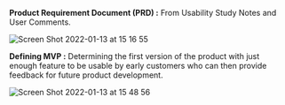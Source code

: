 
<b>Product Requirement Document (PRD) :</b> From Usability Study Notes and User Comments.


![Screen Shot 2022-01-13 at 15 16 55](https://user-images.githubusercontent.com/49109424/149411006-f344b230-a33d-4a7e-b52f-66125cf08a45.png)


<b> Defining MVP :</b> Determining the first version of the product with just enough feature to be usable by early customers who can then provide feedback for future product development.

![Screen Shot 2022-01-13 at 15 48 56](https://user-images.githubusercontent.com/49109424/149414414-eb0db5bf-cb27-4966-ae65-9e97f338ca6e.png)

